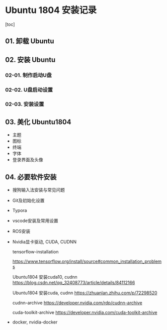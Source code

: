# Ubuntu 1804 安装记录

[toc]

## 01. 卸载 Ubuntu



## 02. 安装 Ubuntu

### 02-01. 制作启动U盘

### 02-02. U盘启动设置

### 02-03. 安装设置



## 03. 美化 Ubuntu1804

- 主题
- 图标
- 终端
- 字体
- 登录界面及头像



## 04. 必要软件安装

- 搜狗输入法安装与常见问题

- Git及初始化设置

- Typora

- vscode安装及常用设置

- ROS安装

- Nvidia显卡驱动, CUDA, CUDNN

  tensorflow-installation 

  https://www.tensorflow.org/install/source#common_installation_problems

  Ubuntu1804 安装cuda10, cudnn https://blog.csdn.net/qq_32408773/article/details/84112166 

  Ubuntu1804 安装cuda, cudnn https://zhuanlan.zhihu.com/p/72298520

  cudnn-archive https://developer.nvidia.com/rdp/cudnn-archive

  cuda-toolkit-archive https://developer.nvidia.com/cuda-toolkit-archive

- docker, nvidia-docker